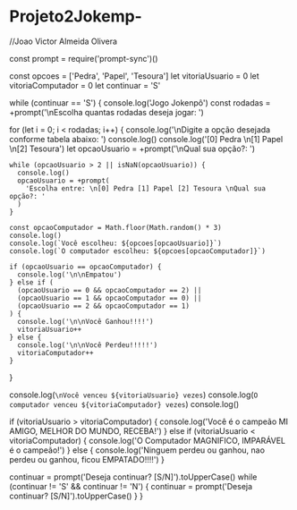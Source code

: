 # Projeto2Jokemp-

//Joao Victor Almeida Olivera

const prompt = require('prompt-sync')()

const opcoes = ['Pedra', 'Papel', 'Tesoura']
let vitoriaUsuario = 0
let vitoriaComputador = 0
let continuar = 'S'

while (continuar == 'S') {
  console.log('Jogo Jokenpô')
  const rodadas = +prompt('\nEscolha quantas rodadas deseja jogar: ')

  for (let i = 0; i < rodadas; i++) {
    console.log('\nDigite a opção desejada conforme tabela abaixo: ')
    console.log()
    console.log('[0] Pedra \n[1] Papel \n[2] Tesoura')
    let opcaoUsuario = +prompt('\nQual sua opção?: ')

    while (opcaoUsuario > 2 || isNaN(opcaoUsuario)) {
      console.log()
      opcaoUsuario = +prompt(
        'Escolha entre: \n[0] Pedra [1] Papel [2] Tesoura \nQual sua opção?: '
      )
    }

    const opcaoComputador = Math.floor(Math.random() * 3)
    console.log()
    console.log(`Você escolheu: ${opcoes[opcaoUsuario]}`)
    console.log(`O computador escolheu: ${opcoes[opcaoComputador]}`)

    if (opcaoUsuario == opcaoComputador) {
      console.log('\n\nEmpatou')
    } else if (
      (opcaoUsuario == 0 && opcaoComputador == 2) ||
      (opcaoUsuario == 1 && opcaoComputador == 0) ||
      (opcaoUsuario == 2 && opcaoComputador == 1)
    ) {
      console.log('\n\nVocê Ganhou!!!!')
      vitoriaUsuario++
    } else {
      console.log('\n\nVocê Perdeu!!!!!')
      vitoriaComputador++
    }
  }

  console.log(`\nVocê venceu ${vitoriaUsuario} vezes`)
  console.log(`O computador venceu ${vitoriaComputador} vezes`)
  console.log()

  if (vitoriaUsuario > vitoriaComputador) {
    console.log('Você é o campeão MI AMIGO, MELHOR DO MUNDO, RECEBA!')
  } else if (vitoriaUsuario < vitoriaComputador) {
    console.log('O Computador MAGNIFICO, IMPARÁVEL é o campeão!')
  } else {
    console.log('Ninguem perdeu ou ganhou, nao perdeu ou ganhou, ficou EMPATADO!!!!')
  }

  continuar = prompt('Deseja continuar? [S/N]').toUpperCase()
  while (continuar != 'S' && continuar != 'N') {
    continuar = prompt('Deseja continuar? [S/N]').toUpperCase()
  }
}
